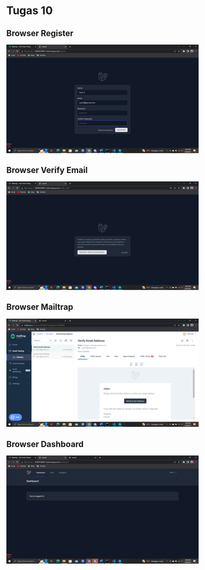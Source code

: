 # Tugas 10

## Browser Register
![Alt text](screenshot/Tugas10/Register.png)
## Browser Verify Email 
![Alt text](screenshot/Tugas10/Verified.png)
## Browser Mailtrap
![Alt text](screenshot/Tugas10/Mailtrap.png)
## Browser Dashboard
![Alt text](screenshot/Tugas10/Dashboard.png)